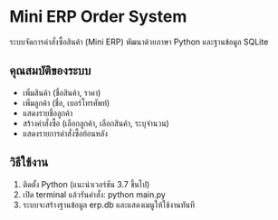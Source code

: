 # Mini ERP Order System
ระบบจัดการคำสั่งซื้อสินค้า (Mini ERP) พัฒนาด้วยภาษา Python และฐานข้อมูล SQLite

## คุณสมบัติของระบบ
- เพิ่มสินค้า (ชื่อสินค้า, ราคา)
- เพิ่มลูกค้า (ชื่อ, เบอร์โทรศัพท์)
- แสดงรายชื่อลูกค้า
- สร้างคำสั่งซื้อ (เลือกลูกค้า, เลือกสินค้า, ระบุจำนวน)
- แสดงรายการคำสั่งซื้อย้อนหลัง

## วิธีใช้งาน
1. ติดตั้ง Python (แนะนำเวอร์ชัน 3.7 ขึ้นไป)
2. เปิด terminal แล้วรันคำสั่ง:
   python main.py
3. ระบบจะสร้างฐานข้อมูล erp.db และแสดงเมนูให้ใช้งานทันที
